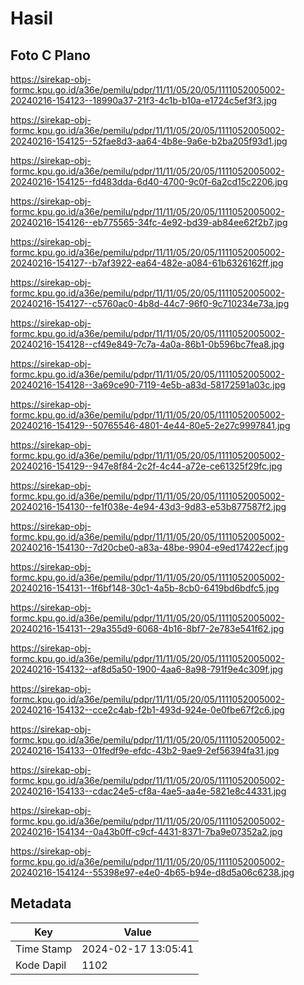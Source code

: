 # Hasil

## Foto C Plano

https://sirekap-obj-formc.kpu.go.id/a36e/pemilu/pdpr/11/11/05/20/05/1111052005002-20240216-154123--18990a37-21f3-4c1b-b10a-e1724c5ef3f3.jpg

https://sirekap-obj-formc.kpu.go.id/a36e/pemilu/pdpr/11/11/05/20/05/1111052005002-20240216-154125--52fae8d3-aa64-4b8e-9a6e-b2ba205f93d1.jpg

https://sirekap-obj-formc.kpu.go.id/a36e/pemilu/pdpr/11/11/05/20/05/1111052005002-20240216-154125--fd483dda-6d40-4700-9c0f-6a2cd15c2206.jpg

https://sirekap-obj-formc.kpu.go.id/a36e/pemilu/pdpr/11/11/05/20/05/1111052005002-20240216-154126--eb775565-34fc-4e92-bd39-ab84ee62f2b7.jpg

https://sirekap-obj-formc.kpu.go.id/a36e/pemilu/pdpr/11/11/05/20/05/1111052005002-20240216-154127--b7af3922-ea64-482e-a084-61b6326162ff.jpg

https://sirekap-obj-formc.kpu.go.id/a36e/pemilu/pdpr/11/11/05/20/05/1111052005002-20240216-154127--c5760ac0-4b8d-44c7-96f0-9c710234e73a.jpg

https://sirekap-obj-formc.kpu.go.id/a36e/pemilu/pdpr/11/11/05/20/05/1111052005002-20240216-154128--cf49e849-7c7a-4a0a-86b1-0b596bc7fea8.jpg

https://sirekap-obj-formc.kpu.go.id/a36e/pemilu/pdpr/11/11/05/20/05/1111052005002-20240216-154128--3a69ce90-7119-4e5b-a83d-58172591a03c.jpg

https://sirekap-obj-formc.kpu.go.id/a36e/pemilu/pdpr/11/11/05/20/05/1111052005002-20240216-154129--50765546-4801-4e44-80e5-2e27c9997841.jpg

https://sirekap-obj-formc.kpu.go.id/a36e/pemilu/pdpr/11/11/05/20/05/1111052005002-20240216-154129--947e8f84-2c2f-4c44-a72e-ce61325f29fc.jpg

https://sirekap-obj-formc.kpu.go.id/a36e/pemilu/pdpr/11/11/05/20/05/1111052005002-20240216-154130--fe1f038e-4e94-43d3-9d83-e53b877587f2.jpg

https://sirekap-obj-formc.kpu.go.id/a36e/pemilu/pdpr/11/11/05/20/05/1111052005002-20240216-154130--7d20cbe0-a83a-48be-9904-e9ed17422ecf.jpg

https://sirekap-obj-formc.kpu.go.id/a36e/pemilu/pdpr/11/11/05/20/05/1111052005002-20240216-154131--1f6bf148-30c1-4a5b-8cb0-6419bd6bdfc5.jpg

https://sirekap-obj-formc.kpu.go.id/a36e/pemilu/pdpr/11/11/05/20/05/1111052005002-20240216-154131--29a355d9-6068-4b16-8bf7-2e783e541f62.jpg

https://sirekap-obj-formc.kpu.go.id/a36e/pemilu/pdpr/11/11/05/20/05/1111052005002-20240216-154132--af8d5a50-1900-4aa6-8a98-791f9e4c309f.jpg

https://sirekap-obj-formc.kpu.go.id/a36e/pemilu/pdpr/11/11/05/20/05/1111052005002-20240216-154132--cce2c4ab-f2b1-493d-924e-0e0fbe67f2c6.jpg

https://sirekap-obj-formc.kpu.go.id/a36e/pemilu/pdpr/11/11/05/20/05/1111052005002-20240216-154133--01fedf9e-efdc-43b2-9ae9-2ef56394fa31.jpg

https://sirekap-obj-formc.kpu.go.id/a36e/pemilu/pdpr/11/11/05/20/05/1111052005002-20240216-154133--cdac24e5-cf8a-4ae5-aa4e-5821e8c44331.jpg

https://sirekap-obj-formc.kpu.go.id/a36e/pemilu/pdpr/11/11/05/20/05/1111052005002-20240216-154134--0a43b0ff-c9cf-4431-8371-7ba9e07352a2.jpg

https://sirekap-obj-formc.kpu.go.id/a36e/pemilu/pdpr/11/11/05/20/05/1111052005002-20240216-154124--55398e97-e4e0-4b65-b94e-d8d5a06c6238.jpg


## Metadata

| Key        | Value               |
| ---------- | ------------------- |
| Time Stamp | 2024-02-17 13:05:41 |
| Kode Dapil | 1102                |



